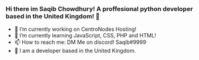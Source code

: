### Hi there im Saqib Chowdhury! A proffesional python developer based in the United Kingdom! 👋


- 🔭 I’m currently working on CentroNodes Hosting!
- 🌱 I’m currently learning JavaScript, CSS, PHP and HTML!
- 📫 How to reach me: DM Me on discord! Saqib#9999
- 🌱 I am a developer based in the United Kingdom.
